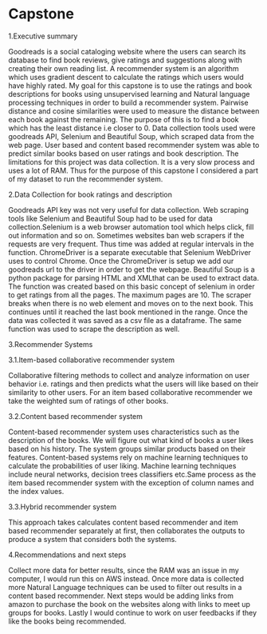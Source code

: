 # Capstone

1.Executive summary


Goodreads is a social cataloging website where the users can search its database to find book reviews, give ratings and suggestions along with creating their own reading list. A recommender system is an algorithm which uses gradient descent to calculate the ratings which users would have highly rated. My goal for this capstone is to use the ratings and book descriptions for books using unsupervised learning and Natural language processing techniques in order to build a recommender system. 
Pairwise distance and cosine similarities were used to measure the distance between each book against the remaining. The purpose of this is to find a book which has the least distance i.e closer to 0.
Data collection tools used were goodreads API, Selenium and Beautiful Soup, which scraped data from the web page. User based and content based recommender system was able to predict similar books based on user ratings and book description. The limitations for this project was data collection. It is a very slow process and uses a lot of RAM. Thus for the purpose of this capstone I considered a part of my dataset to run the recommender system.

2.Data Collection for book ratings and description


Goodreads API key was not very useful for data collection. Web scraping tools like Selenium and Beautiful Soup had to be used for data collection.Selenium is a web browser automation tool which helps click, fill out information and so on. Sometimes websites ban web scrapers if the requests are very frequent. Thus time was added at regular intervals in the function. ChromeDriver is a separate executable that Selenium WebDriver uses to control Chrome. Once the ChromeDriver is setup we add our goodreads url to the driver in order to get the webpage. Beautiful Soup is a python package for parsing HTML and XMLthat can be used to extract data. The function was created based on this basic concept of selenium in order to get ratings from all the pages. The maximum pages are 10. The scraper breaks when there is no web element and moves on to the next book. This continues until it reached the last book mentioned in the range. Once the data was collected it was saved as a csv file as a dataframe. The same function was used to scrape the description as well.

3.Recommender Systems

3.1.Item-based collaborative recommender system

Collaborative filtering methods to collect and analyze information on user behavior i.e. ratings and then predicts what the users will like based on their similarity to other users. For an item based collaborative recommender we take the weighted sum of ratings of other books.

3.2.Content based recommender system

Content-based recommender system uses characteristics such as the description of the books. We will figure out what kind of books a user likes based on his history. The system groups similar products based on their features. Content-based systems rely on machine learning techniques to calculate the probabilities of user liking. Machine learning techniques include neural networks, decision trees classifiers etc.Same process as the item based recommender system with the exception of  column names and the index values. 

3.3.Hybrid recommender system

This approach takes calculates content based recommender and item based recommender separately at first, then collaborates the outputs to produce a system that considers both the systems.

4.Recommendations and next steps


Collect more data for better results, since the RAM was an issue in my computer, I would run this on AWS instead. Once more data is collected more Natural Language techniques can be used to filter out results in a content based recommender. Next steps would be adding links from amazon to purchase the book on the websites along with links to meet up groups for books. Lastly I would continue to work on user feedbacks if they like the books being recommended.
